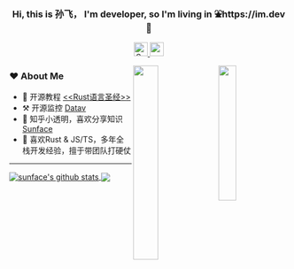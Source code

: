 <h3 align="center">Hi, this is 孙飞， I'm developer, so I'm living in ⛲️https://im.dev 🌲  </h3>

<p align="middle">
   <!--    <img src="https://komarev.com/ghpvc/?username=sunface" alt="10000" height="23px"/> -->

   <a href="https://www.zhihu.com/people/iSunface/columns">
      <img alt="Sunface | 知乎" height="25px" src="https://ss1.baidu.com/6ONXsjip0QIZ8tyhnq/it/u=493147230,3096476255&amp;fm=195&amp;app=88&amp;f=JPEG?w=200&amp;h=200">
   </a>
   
   <a href="https://twitter.com/isunface">
      <img alt="sunface | Twitter" height="25px" src="https://raw.githubusercontent.com/anuraghazra/anuraghazra/master/assets/twitter.svg" />
   </a>
</p>
  
  <a href="https://www.zhihu.com/people/iSunface/columns">
      <img src="https://pic2.zhimg.com/v2-aa6490783b00fb1733e8b52f2f657647_xll.jpg" align="right"  width="25%" />
   </a>
   <a href="https://github.com/sunface/rust-course">
   <img src="https://github.com/sunface/sunface/blob/master/assets/ferris.gif" align="right" width="30%"/>
   </a>


### ❤️ About Me
- 📖 开源教程 [<<Rust语言圣经>>](https://github.com/sunface/rust-course)
- ⚒️ 开源监控 [Datav](https://github.com/sunface/datav)
- 📝 知乎小透明，喜欢分享知识 [Sunface](https://www.zhihu.com/people/iSunface/columns)
- 🎊 喜欢Rust & JS/TS，多年全栈开发经验，擅于带团队打硬仗


---

<a href="https://github.com/anuraghazra/github-readme-stats">
   <img align="center"   src="https://github-readme-stats.vercel.app/api?username=sunface&show_icons=true&include_all_commits=true&theme=default&hide_border=true&hide=prs" alt="sunface's github stats" /> 
</a>
<a href="https://github.com/anuraghazra/convoychat">
  <img   align="center" src="https://github-readme-stats.vercel.app/api/top-langs/?username=sunface&layout=compact&theme=default&hide_border=true" />
</a>

<!-- | <img align="center"   src="https://github-readme-stats.vercel.app/api?username=sunface&show_icons=true&include_all_commits=true&theme=tokyonight&hide_border=true&hide=prs" alt="sunface's github stats" /> | <img   align="center" src="https://github-readme-stats.vercel.app/api/top-langs/?username=sunface&layout=compact&theme=tokyonight&hide_border=true" /> |
| ------------- | ------------- | -->

<!-- ### 🔪 菜刀出鞘


<a href="https://github.com/sunface/rust-course">
  <img  src="https://github-readme-stats.vercel.app/api/pin/?username=sunface&repo=rust-course&theme=tokyonight&hide_border=true" />
</a>
<a href="https://github.com/sunface/datav">
  <img  src="https://github-readme-stats.vercel.app/api/pin/?username=sunface&repo=datav&theme=tokyonight&hide_border=true" />
</a> -->




